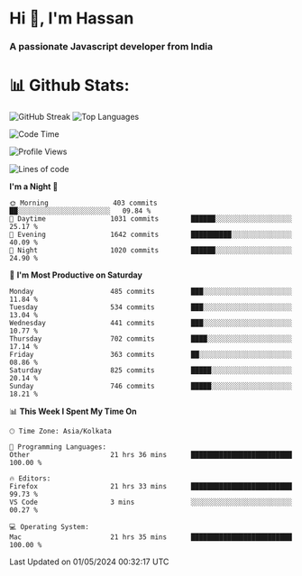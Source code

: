 # Hi 👋, I'm Hassan
### A passionate Javascript developer from India


# 📊 Github Stats:
![GitHub Streak](https://github-readme-streak-stats.herokuapp.com/?user=codeblooded47&theme=dracula&hide_border=false)
![Top Languages](https://github-readme-stats.vercel.app/api/top-langs/?username=codeblooded47&layout=compact&theme=dracula)



<!--START_SECTION:waka-->
![Code Time](http://img.shields.io/badge/Code%20Time-569%20hrs%2010%20mins-blue)

![Profile Views](http://img.shields.io/badge/Profile%20Views-0-blue)

![Lines of code](https://img.shields.io/badge/From%20Hello%20World%20I%27ve%20Written-23.4%20million%20lines%20of%20code-blue)

**I'm a Night 🦉** 

```text
🌞 Morning                403 commits         ██░░░░░░░░░░░░░░░░░░░░░░░   09.84 % 
🌆 Daytime                1031 commits        ██████░░░░░░░░░░░░░░░░░░░   25.17 % 
🌃 Evening                1642 commits        ██████████░░░░░░░░░░░░░░░   40.09 % 
🌙 Night                  1020 commits        ██████░░░░░░░░░░░░░░░░░░░   24.90 % 
```
📅 **I'm Most Productive on Saturday** 

```text
Monday                   485 commits         ███░░░░░░░░░░░░░░░░░░░░░░   11.84 % 
Tuesday                  534 commits         ███░░░░░░░░░░░░░░░░░░░░░░   13.04 % 
Wednesday                441 commits         ███░░░░░░░░░░░░░░░░░░░░░░   10.77 % 
Thursday                 702 commits         ████░░░░░░░░░░░░░░░░░░░░░   17.14 % 
Friday                   363 commits         ██░░░░░░░░░░░░░░░░░░░░░░░   08.86 % 
Saturday                 825 commits         █████░░░░░░░░░░░░░░░░░░░░   20.14 % 
Sunday                   746 commits         █████░░░░░░░░░░░░░░░░░░░░   18.21 % 
```


📊 **This Week I Spent My Time On** 

```text
🕑︎ Time Zone: Asia/Kolkata

💬 Programming Languages: 
Other                    21 hrs 36 mins      █████████████████████████   100.00 % 

🔥 Editors: 
Firefox                  21 hrs 33 mins      █████████████████████████   99.73 % 
VS Code                  3 mins              ░░░░░░░░░░░░░░░░░░░░░░░░░   00.27 % 

💻 Operating System: 
Mac                      21 hrs 35 mins      █████████████████████████   100.00 % 
```


 Last Updated on 01/05/2024 00:32:17 UTC
<!--END_SECTION:waka-->

